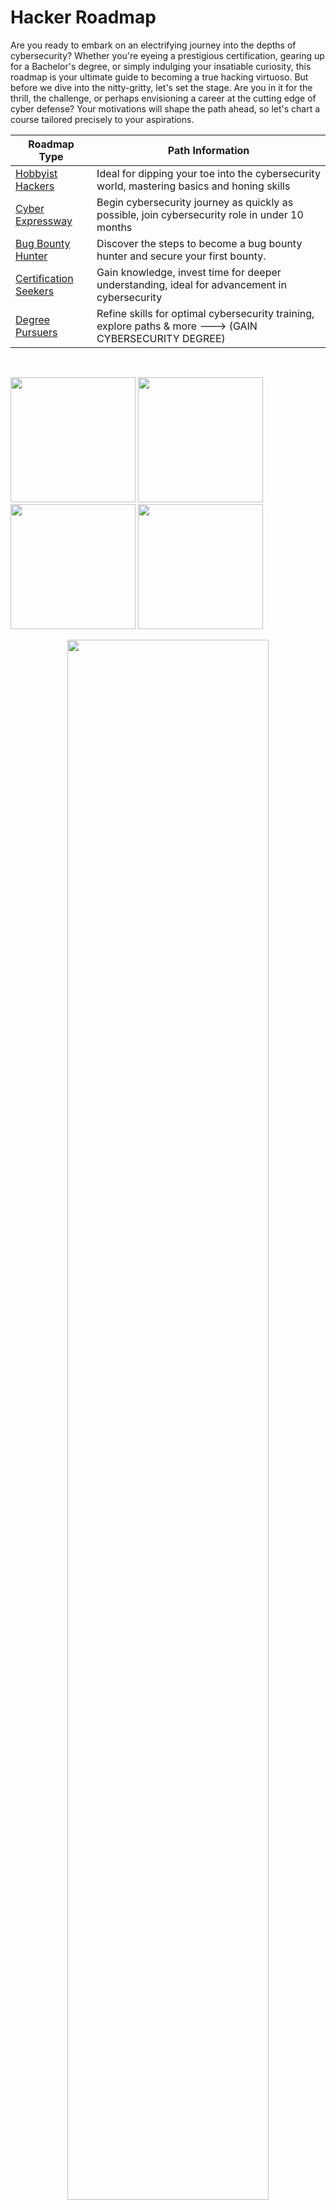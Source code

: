 # Hacker Roadmap

Are you ready to embark on an electrifying journey into the depths of cybersecurity? Whether you're eyeing a prestigious certification, gearing up for a Bachelor's degree, or simply indulging your insatiable curiosity, this roadmap is your ultimate guide to becoming a true hacking virtuoso. But before we dive into the nitty-gritty, let's set the stage. Are you in it for the thrill, the challenge, or perhaps envisioning a career at the cutting edge of cyber defense? Your motivations will shape the path ahead, so let's chart a course tailored precisely to your aspirations.

| Roadmap Type | Path Information |
| ------------ | --------------------- |
| [Hobbyist Hackers](#Hobbyist-Hackers) | Ideal for dipping your toe into the cybersecurity world, mastering basics and honing skills |
| [Cyber Expressway](#Cyber-Expressway) | Begin cybersecurity journey as quickly as possible, join cybersecurity role in under 10 months |
| [Bug Bounty Hunter](#Bug-Bounty-Hunter) | Discover the steps to become a bug bounty hunter and secure your first bounty. | 
| [Certification Seekers](#Certification-Seekers) | Gain knowledge, invest time for deeper understanding, ideal for advancement in cybersecurity |
| [Degree Pursuers](#Degree-Pursuers) | Refine skills for optimal cybersecurity training, explore paths & more ---> (GAIN CYBERSECURITY DEGREE) |

<br>

<p float="left">
  <a href="#Hobbyist-Hackers"><img src="https://github.com/Hacking-Notes/Hacker-Roadmap/assets/118412415/681ee411-339b-4b1d-b8ca-870845021a86" width="200" href="#Degree-Pursuers" /></a>
  <a href="#Cyber-Expressway"><img src="https://github.com/Hacking-Notes/Hacker-Roadmap/assets/118412415/7f7605e6-256e-4cb0-ab71-99d6b664840d" width="200" /></a>
  <a href="#Certification-Seekers"><img src="https://github.com/Hacking-Notes/Hacker-Roadmap/assets/118412415/220e1644-421d-4476-857d-3d814103fcfc" width="200" /></a>
  <a href="#Degree-Pursuers"><img src="https://github.com/Hacking-Notes/Hacker-Roadmap/assets/118412415/ed0eb023-3ceb-4f42-a306-486bc19faeec" width="200" /></a>
</p>

<div align="center">
  <a href="#Bug-Bounty-Hunter">
    <img src="https://github.com/user-attachments/assets/10e8c935-6e72-46d4-a7d5-ee3d95977dec" width="80%" />
  </a>
</div>


<sub><em><strong>PS:</strong> While I offer this content for free, I include some referral links. They let you support the project without any downside for you. Enjoy the content and feel free to share it with your friends!</em></sub>

## Access My Additional Hacking Resources

[![Hacking-Notes](https://github.com/user-attachments/assets/b8f1ef0e-b401-4a43-bfd7-4b4d6f589581)](https://hacking-notes.com)

- Explore my Red Team hacking notes, your go-to resource for defending against cyber threats with steadfast determination and state-of-the-art strategies. ---> <a href="https://github.com/Hacking-Notes/Redteam">RedTeam Notes</a>

- Explore my Blue Team hacking notes, your go-to resource for defending against cyber threats with steadfast determination and state-of-the-art strategies. ---> <a href="https://github.com/Hacking-Notes/Blueteam">BlueTeam Notes</a>

- Enhance your hacking toolkit with my Chrome Extension. Designed for ethical hacking and red team activities, it offers tailored features for an improved browsing experience. ---> <a href="https://github.com/Hacking-Notes/Extensions">Chrome Extension</a>

- Elevate your bookmarking game with my latest Bookmark Toolkit. Engineered for ethical bookmarking and enhanced web exploration, it delivers customized features for a seamless browsing journey. ---> <a href="https://github.com/Hacking-Notes/Bookmarks">Bookmarks</a>

<a name="Hobbyist-Hackers"></a>

## Roadmap for Hobbyist Hackers

![bigh](https://github.com/Hacking-Notes/Hacker-Roadmap/assets/118412415/f6398210-e36e-492c-95be-2a138069f05f)

Are you someone who's delving into the realm of hacking as a hobby, eager to explore and gain expertise for the sheer thrill of it? If so, then the journey from being a mere novice, often referred to as a "script kiddie," to evolving into a proficient hacker can be facilitated by following the steps outlined below. These steps will direct you towards the necessary resources and knowledge that will help you hone your skills and transform you into a knowledgeable practitioner in the field of hacking.

#### Step 1: Learn the Basics on [TryHackMe](https://tryhackme.com/signup?referrer=630a8d48aa25650060a8f62d)
- **Objective:** Build a foundational understanding of hacking concepts and techniques in a guided environment.
- **Actions:**
  - [ ] Sign up for a [TryHackMe account](https://tryhackme.com/signup?referrer=630a8d48aa25650060a8f62d).
  - Complete introductory rooms and pathways to learn about topics such as:
    - [ ] [The complete beginner path](https://tryhackme.com/path/outline/beginner?referrer=630a8d48aa25650060a8f62d)
    - [ ] [Introduction to Cyber Security](https://tryhackme.com/path/outline/introtocyber?referrer=630a8d48aa25650060a8f62d)
    - [ ] [Webs Fondamentals](https://tryhackme.com/path/outline/web?referrer=630a8d48aa25650060a8f62d)
    - [ ] [Red Teaming](https://tryhackme.com/path/outline/redteaming?referrer=630a8d48aa25650060a8f62d)
    - [ ] [Jr Penetration Tester](https://tryhackme.com/path/outline/jrpenetrationtester?referrer=630a8d48aa25650060a8f62d)
- **Explanation:** TryHackMe offers beginner-friendly content that covers essential topics, making it an ideal starting point for those new to hacking.

--- ---

#### Step 2: Enroll in [Port Swigger Academy](https://portswigger.net/web-security/dashboard)
- **Objective:** Deepen your understanding of web pentesting techniques and tools.
- **Actions:**
  - [ ] Explore the courses available on Burp Suite Academy.
  - [ ] Complete courses covering topics such as:
    - [ ] Web application security fundamentals
    - [ ] Using Burp Suite for web pentesting
    - [ ] Advanced web exploitation techniques
- **Explanation:** Burp Suite Academy offers comprehensive courses specifically focused on web pentesting, including both theoretical knowledge and practical exercises. This will enhance your ability to identify and exploit vulnerabilities in web applications.

--- ---

#### Step 3: Practice Hands-On Challenges on Hack The Box (More Advance)
- **Objective:** Gain practical experience by solving real-world hacking challenges in an unguided environment.
- **Actions:**
  - [ ] Register on [Hack The Box platform](https://app.hackthebox.com/invite).
  - [ ] Attempt beginner-friendly machines to apply the knowledge gained from TryHackMe.
  - [ ] Progress to more challenging machines as skills improve.
- **Explanation:** Hack The Box provides a platform for honing your skills through hands-on experience with realistic scenarios. Unlike TryHackMe, it doesn't offer guided pathways, which encourages independent problem-solving and critical thinking.

--- ---

#### Step 4: Continuously Expand Knowledge and Skills
- **Objective:** Stay updated with the latest trends, techniques, and tools in the field of hacking.
- **Actions:**
  - Participate in online forums and communities (e.g., Reddit's r/hacking, Hack Forums) to engage with other hackers and learn from their experiences.
  - Follow security blogs, podcasts, and YouTube channels to keep abreast of new developments and insights.
  - Regularly challenge yourself with new hacking tasks, puzzles, and CTF (Capture The Flag) competitions.
- **Explanation:** Hacking is a dynamic field, and continuous learning is essential to stay relevant and proficient. By actively engaging with the hacking community and exploring new challenges, you'll continue to refine your skills and expand your knowledge base.

--- ---

#### Step 5: CTF / Bug Bounty
- **Capture The Flag (CTF) Competitions:**
  - Join online CTF platforms such as Hack The Box, OverTheWire, or picoCTF.
  - Participate in both beginner and advanced CTF challenges to apply your knowledge and problem-solving skills.
  - Collaborate with other participants or teams to tackle more complex challenges and learn from each other's approaches.
  - Analyze the solutions and write-ups of challenges you couldn't solve to understand different techniques and strategies.

--- ---

- **Bug Bounty Programs:**
  - [ ] Register on bug bounty platforms like HackerOne, Bugcrowd, or Synack.
  - Browse available programs and identify those aligned with your expertise and interests, such as web application testing, mobile application testing, or network penetration testing.
  - Ethically report security vulnerabilities you discover in the targets specified by bug bounty programs.
  - Follow the guidelines provided by each program regarding vulnerability disclosure, severity assessment, and reward eligibility.
  - Continuously monitor the platforms for new programs and updates, as well as feedback on your submissions.

<a name="Cyber-Expressway"></a>
## Roadmap for Cyber Expressway

![bige](https://github.com/Hacking-Notes/Hacker-Roadmap/assets/118412415/6b058744-7c4c-47ee-b1de-ce7a261d67d5)

Are you seeking to quickly establish yourself in the world of Cybersecurity/Pentesting? I've crafted a rapid roadmap, inspired by Tyler Rambser, to guide you toward a job in this field within the next 10 months. Keep in mind, while there are no guarantees, these steps offer the best available information to position you at the forefront of pentesting roles.

▶️ Access identical information through an interactive video: [Tyler Ramsbey - Youtube](https://www.youtube.com/watch?v=IWx88uvfKbA)

#### 1. **TCM Security | Practical Ethical Hacker course (About 2 months):**
- [ ] Join TCM Security by completing the registration process.
- [ ] Obtain access through a subscription plan.
- Complete the following courses
  - [ ] [Practical Ethical Hacking](https://academy.tcm-sec.com/p/practical-ethical-hacking-the-complete-course)
  - [ ] [Practical-web-hacking](https://academy.tcm-sec.com/p/practical-web-hacking) **(OPTIONAL)** 
    
--- ---

#### 2. **Hack the Box | Pentest pathway (About 2-3 months):**
- [ ] Sign up via [Hack the Box Academy](https://referral.hackthebox.com/mz8mcbX) platform.
- [ ] Acquire credits for course enrollment and procure a voucher.
- Complete the following courses
  - [ ] [Penetration Tester](https://academy.hackthebox.com/paths/jobrole)

--- ---

#### 3. **OSCP | PEN-200: Penetration Testing with Kali Linux(About 3 months):**
This certification serves as a gold standard in cybersecurity and often bypasses many HR screening processes.
- [ ] Enroll in the Offensive Security website for the [PEN-200 course](https://www.offsec.com/courses/pen-200/).
- [ ] Purchase the 90-day lab access package.
- [ ] Study course materials and Kali Linux documentation.
- [ ] Practice in the lab environment, exploiting vulnerabilities.
- [ ] Prepare for the exam with thorough review and practice.
- [ ] Schedule and take the exam.
- [ ] Successfully complete the exam.

--- ---

#### 4. **Search and Find CVE's:**
Uncovering vulnerabilities within diverse open-source projects is a rewarding endeavor, and it's not as daunting as one might expect. Including CVE discoveries in your curriculum distinguishes you from peers with similar certifications, demonstrating to future employers your ability to apply learned skills effectively.
- [ ] View the following video [Tyler Ramsbey - Youtube](https://www.youtube.com/watch?v=2VB4Zd5C8N8)

--- ---

Additional perk: Receive assistance with your resume and engage in a conversation with an ethical hacker at no cost or contribute as you wish and donate to a charity of your choosing. Just join the [Discord server](https://discord.gg/r68ameNHrD) and arrange your appointment.

<a name="Bug-Bounty-Hunter"></a>

## Roadmap for Bug Bounty Hunter

![326617819-6b058744-7c4c-47ee-b1de-ce7a261d67d5 (1) (1)](https://github.com/user-attachments/assets/908694d7-1a2c-4f0c-a614-17d9e48c2301)

Bug bounty hunting is a constantly evolving field where participants are continuously learning and adapting as they progress. There isn’t a specific milestone or achievement that indicates you’re ready to start finding bugs, which can make it challenging for newcomers to navigate, especially without a clear path to follow.

This roadmap is designed to help you build a strong foundation in bug bounty hunting and gradually move on to more profitable programs with higher payouts.

### 1. **The Mindset of a Bug Bounty Hunter and Continuous Learning**

Before diving into the technical aspects, it's essential to adopt the right mindset. Bug bounty hunting requires perseverance, creativity, and a never-give-up attitude. The "hacker mindset" is all about approaching problems with curiosity and determination. You’ll face many challenges and failures, but each setback is an opportunity to learn and improve.

**Understanding Code and Learning Continuously**

Understanding how code works is crucial, though you don’t necessarily need to be an expert coder. What’s more important is knowing how to analyze and manipulate code to find vulnerabilities. While learning to code can enhance your ability to understand and exploit vulnerabilities effectively, the focus should be on understanding the application’s behavior and how to identify potential weaknesses.

Bug bounty hunting is a field with no fixed endpoint of knowledge. New vulnerabilities and techniques are constantly emerging, so continuous learning is vital. Commit to exploring new research, following experts, and engaging with the community to stay updated. Join forums, [discords](https://discord.gg/bugbounty), watch YouTube channels, and participate in discussions to enhance your skills and knowledge regularly.

### 2. **Building a Strong Foundation**

If you're new to IT, start by building a solid foundation in basic IT and web application concepts. This will make your journey much smoother. Understanding web technologies, how websites are structured, and how data flows between clients and servers is crucial. Familiarize yourself with HTML, JavaScript, HTTP, and other core web technologies.

**Basic Knowledge You Should Acquire:**
- **Networking:** Understanding TCP/IP, DNS, and HTTP protocols.
- **Web Technologies:** Basics of HTML, JavaScript, CSS, and server-side languages.
- **Common Vulnerabilities:** Familiarize yourself with the OWASP Top Ten, which covers the most critical security risks to web applications.

You can acquire this knowledge for free on TryHackMe. (Skip this if you already have the foundational skills mentioned.)

**Step 1:** Register on [Tryhackme](https://tryhackme.com/)
- **Objective:** Get the initial IT and web app knowledge
- **Actions:** Complete the following courses
  - [ ] [Complete Beginner](https://tryhackme.com/path/outline/beginner)
  - [ ] [Web Fundamentals](https://tryhackme.com/path/outline/web)
  - Feel free to explore additional topics if you wish.

### 3. **Selecting and Exploring a Bug Bounty Program**

Choosing the right bug bounty program is crucial for your success. Instead of diving into high-profile programs like Facebook or Google right away, it's best to start with platforms that have a lower barrier to entry, such as OpenBugBounty. These platforms are less competitive and provide a better learning environment for beginners.

When selecting a program, look for one that interests you and has a broad scope, including multiple URLs and functionalities like login features, purchasing options, or search capabilities. A well-chosen program will offer plenty of opportunities for exploration and learning.

It's also important to thoroughly read and understand the program's policies before you begin. Knowing the rules will help you stay within legal boundaries and focus your efforts on areas that are most likely to yield results.

**Step 1:** Register on [OpenBugBounty](https://www.openbugbounty.org/)
- **Objective:** Research a program that you find interesting and have a decent scope (Multiples URLs, and functionalities)
- **Actions:**
  - [ ] Explore the available programs inside OpenBugBounty.
  - [ ] Select a program.

**Step 2:** Enroll in [PortSwigger Academy](https://portswigger.net/web-security/dashboard)
- **Objective:** Enhance your web pentesting skills.
- **Actions:**
  - [ ] Explore the courses available on Burp Suite Academy.
  - [ ] Explore the following [paths](https://portswigger.net/web-security/all-topics) and start with what seems to you the most interesting:
    - [ ] Server-side vulnerabilities
    - [ ] Cross-site scripting (XSS)
    - [ ] File upload vulnerabilities
    - [ ] Clickjacking (UI redressing)
    - [ ] Path traversal
    - [ ] Server-side request forgery (SSRF) attacks
    - [ ] Cross-site request forgery (CSRF)
    - [ ] Cross-origin resource sharing (CORS)
    - [ ] API testing
    - [ ] Web cache deception
    - [ ] SQL injection
    - [ ] NoSQL injection
    - [ ] Authentication vulnerabilities
    - [ ] WebSockets vulnerabilities
    - [ ] ...
  - Apply what you learn directly to your selected program.

### 4. **Phases of Bug Bounty Hunting**

Bug bounty hunting involves several key phases, each requiring a different skill set:

- **Reconnaissance:** Gathering information about your target. This phase involves mapping out the attack surface and identifying potential entry points.
- **Scanning:** Using tools to automate the process of finding vulnerabilities. Tools like Nmap, Burp Suite, and others can help you identify weaknesses in the target application.
- **Exploitation:** Once a vulnerability is found, the next step is to exploit it to understand its impact fully. This phase requires creativity and a deep understanding of the underlying technologies.
- **Reporting:** The final phase involves documenting your findings and submitting a clear, concise report. A well-written report can make the difference between a successful submission and one that is rejected or deemed low priority.

### 5. **Starting Small and Progressing**

**Starting with the Easiest Bugs**

As a beginner, focus on finding the easiest bugs first. These are typically low-hanging fruit that are more common and easier to identify. Here are a few examples:

- **Cross-Site Scripting (XSS):** Injecting malicious scripts into web pages viewed by others.
- **Security Misconfigurations:** Issues like unnecessary services being enabled or default accounts being left active.
- **Insecure Direct Object References (IDOR):** Accessing unauthorized data by manipulating the input in the URL.

Starting with these easier bugs helps build confidence and hone your skills for tackling more complex vulnerabilities later on.

**Progression Roadmap**

Progression in bug bounty hunting should be gradual and deliberate. Here’s a suggested roadmap:

1. **Start Small:** Begin with simple vulnerabilities and smaller programs. Focus on platforms with less competition, like OpenBugBounty.
2. **Build Your Skills:** Use resources like PortSwigger Academy to deepen your understanding of web security.
3. **Increase Complexity:** As you gain experience, tackle more complex vulnerabilities and move to larger, more lucrative programs.
4. **Stay Updated:** Constantly learn and adapt to new security trends and techniques.
5. **Collaborate:** Partner with other hunters to expand your skill set and discover more bugs.

### 6. **The Importance of Collaboration**

Collaborating with others in the bug bounty community can significantly boost your progress. Working with more experienced hunters allows you to learn new techniques, share tools, and even co-author reports. The collective knowledge of a team can uncover bugs that you might have missed working alone.

Joining forums, participating in Capture the Flag (CTF) competitions, and engaging in community events are great ways to meet other hunters and start collaborating.

### 7. **Time Management and Setting Realistic Expectations**

Effective time management is crucial in bug bounty hunting. The pursuit of finding vulnerabilities can be time-consuming and challenging, so it's essential to set realistic goals and manage your time wisely. Here are some tips to help you stay on track:

- **Set Clear Goals:** Define specific objectives for each session, such as identifying a certain number of potential vulnerabilities or completing a particular phase of the reconnaissance.
- **Establish Time Limits:** Allocate specific time blocks for tasks and stick to them. This helps prevent burnout and keeps you focused on the most critical aspects of your work.
- **Track Your Progress:** Regularly review what you’ve accomplished and adjust your goals as needed. Keeping a record of your efforts helps maintain motivation and provides insights into your progress.

**Setting Realistic Expectations**

It’s important to understand that finding your first bug can take time, often weeks or even months. Persistence and patience are key. Here’s how to manage your expectations effectively:

- **Accept the Learning Curve:** Understand that bug bounty hunting involves a significant learning curve. Each challenge you encounter is an opportunity to improve your skills and knowledge.
- **Celebrate Small Victories:** Recognize and celebrate even minor successes. Each small find or lesson learned contributes to your overall growth as a bug bounty hunter.
- **Be Prepared for Setbacks:** Not every attempt will result in a bug or reward. View setbacks as part of the learning process and a chance to refine your approach.

By combining effective time management with realistic expectations, you’ll be better equipped to handle the ups and downs of bug bounty hunting, stay motivated, and continue making progress.

<a name="Certification-Seekers"></a>
## Roadmap for Certification Seekers

![bigc](https://github.com/Hacking-Notes/Hacker-Roadmap/assets/118412415/cdd82e73-a86b-44c2-9cc6-c0e8ee3cfcda)

Certifications in cybersecurity and hacking provide structured learning paths and validate skills, ranging from foundational IT knowledge to advanced penetration testing and defensive strategies. They offer credibility within the industry and demonstrate practical expertise, enhancing job opportunities and earning potential. However, they should be complemented by practical experience and continuous learning to stay updated in this rapidly evolving field.

--- ---
<a name="A"></a>
| <strong>Start with Basic IT Skills (A+)</strong> | <img src="https://github.com/Hacking-Notes/Hacker-Roadmap/assets/118412415/0042ad04-59a7-4cc5-965d-e6a97445efde" alt="Image" width="75" height="auto"> |
| ------------------------------------- | ----- | 
  
   - CompTIA A+ Certification: This certification covers foundational IT skills, including hardware, software, networking, and troubleshooting.
     - [ ] Purchase Comptia A+ voucher (2X, core 1 & core 2)  ---> [Discount Website](https://getcertified4less.com/search.php?search_query=a%2B)
     - [ ] Study for Comptia A+ core 1
       - Learning ressource
         - Studing: [Professor Messer](https://www.professormesser.com/free-a-plus-training/220-1101/220-1101-video/220-1101-training-course/)
     - [ ] Successfully complete the exam (A+ Core 1)
    
       - Learning ressource
         - Studing: [Professor Messer](https://www.professormesser.com/free-a-plus-training/220-1102/220-1102-video/220-1102-training-course/)
     - [ ] Successfully complete the exam (A+ Core 2)
    
--- ---
<a name="L"></a>
| <strong>Linux Fundamentals (Linux Essential)</strong> | <img src="https://github.com/Hacking-Notes/Hacker-Roadmap/assets/118412415/1f17140d-f1b8-4b0d-a8f5-bcb94443ce1f" alt="Image" width="75" height="auto"> |
| ------------------------------------- | ----- | 

   - Linux Essentials (LPI): Gain essential knowledge of Linux operating system fundamentals, commands, and basic administration.
     - [ ] Purchase LPI Linux Essential voucher  ---> [LPI Linux Essential Website](https://us.lpimarketplace.com/shop/linux-essentials)
     - [ ] Study for LPI Linux Essential
       - Learning ressource
         - Studing: [Shawn Powers](https://www.youtube.com/watch?v=skTShEHyXfo&list=PL78ppT-_wOmvlYSfyiLvkrsZTdQJ7A24L)
     - [ ] Successfully complete the exam

--- ---
<a name="N"></a>
| <strong>Build Networking Knowledge (Network+)</strong> | <img src="https://github.com/Hacking-Notes/Hacker-Roadmap/assets/118412415/f367a3f5-6dab-45e9-8574-2183508d0342" alt="Image" width="75" height="auto"> |
| ------------------------------------- | ----- | 

   - CompTIA Network+ Certification: Focuses on networking concepts, infrastructure, operations, and security.
      - [ ] Purchase Comptia Network+ voucher  ---> [Discount Website](https://getcertified4less.com/search.php?search_query=network%2B)
      - [ ] Study for Comptia Network+
     - Learning ressource
       - Studing: [Professor Messer](https://www.professormesser.com/network-plus/n10-008/n10-008-video/n10-008-training-course/)
     - [ ] Successfully complete the exam

--- ---
<a name="Cyb"></a>
| <strong>Learn Cybersecurity Fundamentals (Security+)</strong> | <img src="https://github.com/Hacking-Notes/Hacker-Roadmap/assets/118412415/d6f7c8c5-72e5-4baa-87a2-cb84a1f01fa5" alt="Image" width="75" height="auto"> |
| ------------------------------------- | ----- | 

   - Attain CompTIA Security+ Certification: Provides essential knowledge in network security, compliance, threats, and vulnerabilities.
     - [ ] Purchase Comptia Security+ voucher  ---> [Discount Website](https://getcertified4less.com/search.php?search_query=security%2B)
     - [ ] Study for Comptia Security+
     - Learning ressource
       - Studing: [Professor Messer](https://www.professormesser.com/security-plus/sy0-701/sy0-701-video/sy0-701-comptia-security-plus-course/)
     - [ ] Successfully complete the exam

--- ---
<a name="P"></a>
| <strong>Specialize in Penetration Testing (Pentest+)</strong> | <img src="https://github.com/Hacking-Notes/Hacker-Roadmap/assets/118412415/e8449a34-4a7d-4c8d-864a-8f07e6266109" alt="Image" width="75" height="auto"> |
| ------------------------------------- | ----- | 

   - Pursue CompTIA PenTest+ Certification: Focuses on penetration testing and vulnerability assessment skills, essential for offensive security roles.
     - [ ] Purchase Comptia Pentest+ voucher  ---> [Discount Website](https://getcertified4less.com/search.php?search_query=pentest%2B)
     - [ ] Study for Comptia Pentest+
     - Learning ressource
       - Studying: [ACI Learning](https://www.acilearning.com/products/itpro/)
     - [ ] Successfully complete the exam

--- ---
<a name="C"></a>
| <strong>Enhance Cyber Defense Skills (CySa+)</strong> | <img src="https://github.com/Hacking-Notes/Hacker-Roadmap/assets/118412415/36c328c2-1f89-4548-b2d6-d1edb94d47bc" alt="Image" width="75" height="auto"> |
| ------------------------------------- | ----- | 

   - Obtain CompTIA Cybersecurity Analyst (CySA+) Certification: Develop skills in threat detection, analysis, and response.
     - [ ] Purchase Comptia CySa+ voucher  ---> [Discount Website](https://getcertified4less.com/search.php?search_query=cysa%2B)
     - [ ] Study for Comptia CySa+
     - Learning ressource
       -  Studying: [Certify Breakfast (Youtube)](https://www.youtube.com/watch?v=IGihuL5clDs&list=PLMYSjEaGLw_vGxGsAIUgmkbEm52QR02tx)
       -  Exam practice: [Google Play (Phone)](https://play.google.com/store/apps/details?id=com.sima.comptiacysa&hl=en&gl=US)
     - [ ] Successfully complete the exam
     - [ ] 
--- ---

#### 7. **Hands-On Practical Experience (OSCP):**
   - Consider Offensive Security Certified Professional (OSCP): While not a traditional certification, OSCP provides practical penetration testing skills through real-world challenges and labs.

<a name="Degree-Pursuers"></a>
## Roadmap for Degree Pursuers

![bigd](https://github.com/Hacking-Notes/Hacker-Roadmap/assets/118412415/6a86723b-7940-42d8-9f0d-284d40214822)

There are numerous strategies available for the degree path, and the one outlined below represents my personal roadmap. It's important to consider that the most efficient strategy for achieving the degree with minimal cost involves completing the majority of the coursework outside of WGU, obtaining credits from those courses, and then enrolling when you're between 50-65% done. Assuring you to finish the degree within one term. This approach minimizes expenses and is the optimal choice in terms of both time and money.

#### 🎓 Bachelor of Science, Cybersecurity and Information Assurance (BSCSIA)
- [ ] Copy the following Tracking [Google Sheet](https://docs.google.com/spreadsheets/d/11ohkoSAzkURpy3IcWtuVgH7CEjk_GePfavlB3g0RobA/edit?usp=sharing)
      
--- BASE COURSES ---
- Register at [Sophia Learning](https://app.sophia.org/users/new) and complete the following courses.
  - [ ] ENG1002 (SOPH-0030)
  - [ ] PHIL1005 (SOPH-0065)
  - [ ] COMM1002 (SOPH-0024)
  - [ ] CA1001 (SOPH-0001)
  - [ ] STAT1001 (SOPH-0005)
  - [ ] HLTH 1010 (SOPH-0063)
  - [ ] CS1011 (SOPH-0047)
  - [ ] CS1101 (SOPH-0062)
  - [ ] CS1100 (SOPH-0058)
  - [ ] PM1001 (SOPH-0013)
- Register at [Study.com](https://study.com/academy/plans.html) and complete the following course.
  - [ ] Political Science 102 (SDCM-0042)
  - [ ] Biology 101L (SDCM-0188)
  - [ ] Computer Science 108 (SDCM-0213)
  - [ ] Computer Science 110 (SDCM-0215) 
- Other Course (Cheapest and most Effective)
  - [ ] CS1001 ---> Complete this course with [Google IT Support](https://www.coursera.org/professional-certificates/google-it-support)
        
--- CERTIFICATIONS ---
- Complete the following certifications (You can get more information on each certification by looking at the certification roadmap)
  - [ ] <a href="#A">Comptia A+</a>
  - [ ] <a href="#L">LPI Lunix Essential</a>
  - [ ] <a href="#N">Comptia Net+</a>
  - [ ] <a href="#Cyb">Comptia Sec+</a>
  - [ ] <a href="#C">Comptia CySa+</a>
  - [ ] <a href="#P">Comptia Pentest+</a>

--- Western Governors University (WGU) ---

<img src="https://github.com/Hacking-Notes/Hacker-Roadmap/assets/118412415/f2119c55-cd91-4883-8da7-40dd1b294e74" width="175" alt="WGU-Logo">
  
- Transfer your transcripts (High school diploma, Certifications and completed courses at WGU)
  - Need help? Join the unofficial [WGU discord](https://discord.com/invite/unwgu)
  
- [ ] **Enroll in WGU and complete the remaining courses** 

---

If you have any questions, suggestions, or issues regarding the roadmap or this repository, feel free to open an issue or reach out to me via Discord.

  <a href="https://discord.com">
  <img width="300" src="https://github.com/Hacking-Notes/Hacking-Notes/assets/118412415/5f34c47e-8f9e-40ef-885d-91ee9a6c5989" alt="gif">
  </a>

